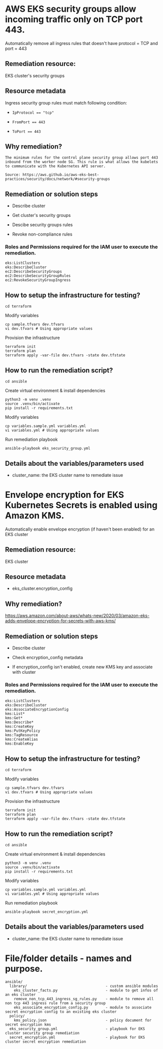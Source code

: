 # AWS EKS security groups allow incoming traffic only on TCP port 443.

Automatically remove all ingress rules that doesn't have protocol = TCP and port = 443

## Remediation resource:

EKS cluster's security groups

## Resource metadata

Ingress security group rules must match following condition:

- `IpProtocol == "tcp"`

- `FromPort == 443` 

- `ToPort == 443`

## Why remediation?

```
The minimum rules for the control plane security group allows port 443 inbound from the worker node SG. This rule is what allows the kubelets to communicate with the Kubernetes API server.

Source: https://aws.github.io/aws-eks-best-practices/security/docs/network/#security-groups
```

## Remediation or solution steps

- Describe cluster

- Get cluster's security groups

- Descibe security groups rules

- Revoke non-compliance rules

### Roles and Permissions required for the IAM user to execute the remediation.

```
eks:ListClusters
eks:DescribeCluster
ec2:DescribeSecurityGroups
ec2:DescribeSecurityGroupRules
ec2:RevokeSecurityGroupIngress
```

## How to setup the infrastructure for testing?

```shell
cd terraform
```

Modify variables

```shell
cp sample.tfvars dev.tfvars
vi dev.tfvars # Using appropriate values
```

Provision the infrastructure

```shell
terraform init
terraform plan
terraform apply -var-file dev.tfvars -state dev.tfstate
```

## How to run the remediation script?

```shell
cd ansible
```

Create virtual environment & install dependencies

```shell
python3 -m venv .venv
source .venv/bin/activate
pip install -r requirements.txt
```

Modify variables

```shell
cp variables.sample.yml variables.yml
vi variables.yml # Using appropriate values
```

Run remediation playbook

```shell
ansible-playbook eks_security_group.yml
```

## Details about the variables/parameters used

- cluster_name: the EKS cluster name to remediate issue



# Envelope encryption for EKS Kubernetes Secrets is enabled using Amazon KMS.

Automatically enable envelope encryption (if haven't been enabled) for an EKS cluster 

## Remediation resource:

EKS cluster

## Resource metadata

- eks_cluster.encryption_config

## Why remediation?

https://aws.amazon.com/about-aws/whats-new/2020/03/amazon-eks-adds-envelope-encryption-for-secrets-with-aws-kms/

## Remediation or solution steps

- Describe cluster

- Check encryption_config metadata

- If encryption_config isn't enabled, create new KMS key and associate with cluster

### Roles and Permissions required for the IAM user to execute the remediation.

```
eks:ListClusters
eks:DescribeCluster
eks:AssociateEncryptionConfig
kms:List*
kms:Get*
kms:Describe*
kms:CreateKey
kms:PutKeyPolicy
kms:TagResource
kms:CreateAlias
kms:EnableKey
```

## How to setup the infrastructure for testing?

```shell
cd terraform
```

Modify variables

```shell
cp sample.tfvars dev.tfvars
vi dev.tfvars # Using appropriate values
```

Provision the infrastructure

```shell
terraform init
terraform plan
terraform apply -var-file dev.tfvars -state dev.tfstate
```

## How to run the remediation script?

```shell
cd ansible
```

Create virtual environment & install dependencies

```shell
python3 -m venv .venv
source .venv/bin/activate
pip install -r requirements.txt
```

Modify variables

```shell
cp variables.sample.yml variables.yml
vi variables.yml # Using appropriate values
```

Run remediation playbook

```shell
ansible-playbook secret_encryption.yml
```

## Details about the variables/parameters used

- cluster_name: the EKS cluster name to remediate issue

# File/folder details - names and purpose.

```
ansible/
  library/                                    - custom ansible modules
    eks_cluster_facts.py                      - module to get infos of an eks cluster
    remove_non_tcp_443_ingress_sg_rules.py    - module to remove all non tcp 443 ingress rule from a security group
    eks_associate_encryption_config.py        - module to associate secret encryption config to an existing eks cluster
  policy/
    kms_policy.json                           - policy document for secret encryption kms
  eks_security_group.yml                      - playbook for EKS cluster security group remediation
  secret_encryption.yml                       - playbook for EKS cluster secret encryption remediation
```
